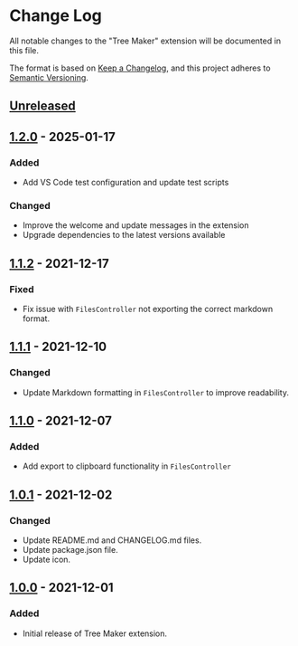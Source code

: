 # Change Log

All notable changes to the "Tree Maker" extension will be documented in this file.

The format is based on [Keep a Changelog](https://keepachangelog.com/en/1.0.0/),
and this project adheres to [Semantic Versioning](https://semver.org/spec/v2.0.0.html).

## [Unreleased]

## [1.2.0] - 2025-01-17

### Added

- Add VS Code test configuration and update test scripts

### Changed

- Improve the welcome and update messages in the extension
- Upgrade dependencies to the latest versions available

## [1.1.2] - 2021-12-17

### Fixed

- Fix issue with `FilesController` not exporting the correct markdown format.

## [1.1.1] - 2021-12-10

### Changed

- Update Markdown formatting in `FilesController` to improve readability.

## [1.1.0] - 2021-12-07

### Added

- Add export to clipboard functionality in `FilesController`

## [1.0.1] - 2021-12-02

### Changed

- Update README.md and CHANGELOG.md files.
- Update package.json file.
- Update icon.

## [1.0.0] - 2021-12-01

### Added

- Initial release of Tree Maker extension.

[Unreleased]: https://github.com/ManuelGil/ovsx-tree-maker/compare/v1.2.0...HEAD
[1.2.0]: https://github.com/ManuelGil/ovsx-tree-maker/compare/v1.1.2...v1.2.0
[1.1.2]: https://github.com/ManuelGil/ovsx-tree-maker/compare/v1.1.1...v1.1.2
[1.1.1]: https://github.com/ManuelGil/ovsx-tree-maker/compare/v1.1.0...v1.1.1
[1.1.0]: https://github.com/ManuelGil/ovsx-tree-maker/compare/v1.0.1...v1.1.0
[1.0.1]: https://github.com/ManuelGil/ovsx-tree-maker/releases/tag/v1.0.1...v1.0.0
[1.0.0]: https://github.com/ManuelGil/ovsx-tree-maker/releases/tag/v1.0.0
